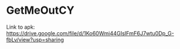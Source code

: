 # GetMeOutCY



Link to apk: https://drive.google.com/file/d/1Ko60Wmi44GIsIFmF6J7wtu0Dp_G-fbLv/view?usp=sharing
